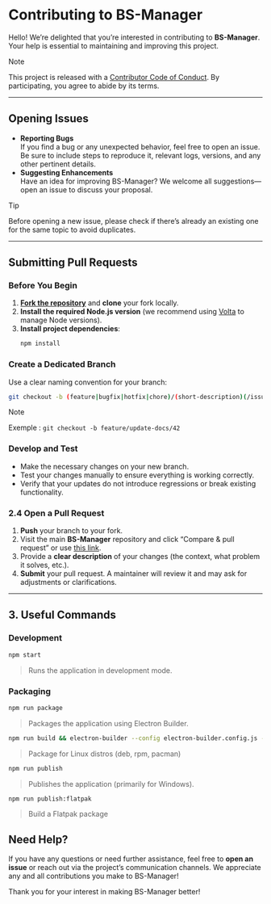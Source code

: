 # Contributing to BS-Manager

[code-of-conduct]: CODE_OF_CONDUCT.md
[fork]: https://github.com/Zagrios/bs-manager/fork
[pr]: https://github.com/Zagrios/bs-manager/compare
[style]: https://github.com/basarat/typescript-book/blob/master/docs/styleguide/styleguide.md

Hello! We’re delighted that you’re interested in contributing to **BS-Manager**. Your help is essential to maintaining and improving this project.

> [!NOTE]  
> This project is released with a [Contributor Code of Conduct][code-of-conduct]. By participating, you agree to abide by its terms.

---

## Opening Issues

- **Reporting Bugs**  
  If you find a bug or any unexpected behavior, feel free to open an issue. Be sure to include steps to reproduce it, relevant logs, versions, and any other pertinent details.
- **Suggesting Enhancements**  
  Have an idea for improving BS-Manager? We welcome all suggestions—open an issue to discuss your proposal.

> [!TIP] 
> Before opening a new issue, please check if there’s already an existing one for the same topic to avoid duplicates.

---

## Submitting Pull Requests

### Before You Begin

1. **[Fork the repository][fork]** and **clone** your fork locally.  
2. **Install the required Node.js version** (we recommend using [Volta](https://volta.sh/) to manage Node versions).  
3. **Install project dependencies**:
   ```bash
   npm install
   ```

### Create a Dedicated Branch

Use a clear naming convention for your branch:

```bash
git checkout -b (feature|bugfix|hotfix|chore)/(short-description)(/issue-id)
```

> [!NOTE]  
> Exemple : `git checkout -b feature/update-docs/42`

### Develop and Test

- Make the necessary changes on your new branch.
- Test your changes manually to ensure everything is working correctly.
- Verify that your updates do not introduce regressions or break existing functionality.

### 2.4 Open a Pull Request

1. **Push** your branch to your fork.  
2. Visit the main **BS-Manager** repository and click “Compare & pull request” or use [this link][pr].  
3. Provide a **clear description** of your changes (the context, what problem it solves, etc.).  
4. **Submit** your pull request. A maintainer will review it and may ask for adjustments or clarifications.

---

## 3. Useful Commands

### Development

```bash
npm start
```

> Runs the application in development mode.

### Packaging

```bash
npm run package  
```

> Packages the application using Electron Builder.

```bash
npm run build && electron-builder --config electron-builder.config.js --publish never --x64 --linux <deb/rpm/pacman>
```

> Package for Linux distros (deb, rpm, pacman)

```bash
npm run publish
```

> Publishes the application (primarily for Windows).

```bash
npm run publish:flatpak
```

> Build a Flatpak package

## Need Help?

If you have any questions or need further assistance, feel free to **open an issue** or reach out via the project’s communication channels. We appreciate any and all contributions you make to BS-Manager!

Thank you for your interest in making BS-Manager better!
